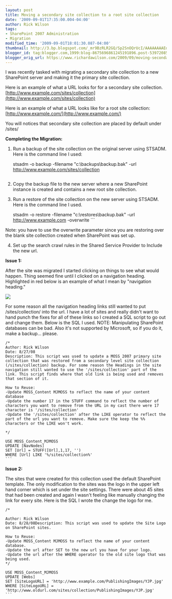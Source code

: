 ```yaml
---
layout: post
title: Moving a secondary site collection to a root site collection
date: '2009-09-01T17:35:00.004-04:00'
author: Rick Wilson
tags:
- SharePoint 2007 Administration
- Migration
modified_time: '2009-09-01T18:01:30.087-04:00'
thumbnail: http://3.bp.blogspot.com/_mr9BzRLR2GQ/Sp2SnOQrUcI/AAAAAAAAEd0/G8cPsDUDIu4/s72-c/navigationheading.jpg
blogger_id: tag:blogger.com,1999:blog-8675696861245191896.post-5397208550173129222
blogger_orig_url: https://www.richardawilson.com/2009/09/moving-secondary-site-collection-to.html
---
```


I was recently tasked with migrating a secondary site collection to a new SharePoint server and making it the primary site collection. 

Here is an example of what a URL looks for for a secondary site collection. [http://www.example.com/sites/collection](http://www.example.com/sites/collection)

Here is an example of what a URL looks like for a root site collection: [http://www.example.com/](http://www.example.com/)

You will notices that secondary site collection are placed by default under /sites/ 

**Completing the Migration:**

1. Run a backup of the site collection on the original server using STSADM. Here is the command line I used: 

    stsadm -o backup -filename "c:\backups\backup.bak" -url http://www.example.com/sites/collection 
    ```

2. Copy the backup file to the new server where a new SharePoint instance is created and contains a new root site collection. 

3. Run a restore of the site collection on the new server using STSADM. Here is the command line I used. 

    stsadm -o restore -filename "c:\restores\backup.bak" -url http://www.example.com -overwrite ```

Note: you have to use the overwrite parameter since you are restoring over the blank site collection created when SharePoint was set up. 

4. Set up the search crawl rules in the Shared Service Provider to Include the new url. 

**Issue 1:**

After the site was migrated I started clicking on things to see what would happen. Thing seemed fine until I clicked on a navigation heading. Highlighted in red below is an example of what I mean by "navigation heading." 

[![](http://3.bp.blogspot.com/_mr9BzRLR2GQ/Sp2SnOQrUcI/AAAAAAAAEd0/G8cPsDUDIu4/s400/navigationheading.jpg)](http://3.bp.blogspot.com/_mr9BzRLR2GQ/Sp2SnOQrUcI/AAAAAAAAEd0/G8cPsDUDIu4/s1600-h/navigationheading.jpg)

For some reason all the navigation heading links still wanted to put /sites/collection/ into the url. I have a lot of sites and really didn't want to hand punch the fixes for all of these links so I created a SQL script to go out and change them. Below is the SQL I used. NOTE: Manipulating SharePoint databases can be bad. Also it's not supported by Microsoft, so if you do it, make a backup... please.

    /*
    Author: Rick Wilson
    Date: 8/27/08
    Description: This script was used to update a MOSS 2007 primary site collection that was restored from a secondary level site collection (/sites/collection) backup. For some reason the Headings in the site navigation still wanted to use the '/sites/collection' part of the link. This script finds where that old link is being used and removes that section of it. 
    
    How to Reuse:
    -Update MOSS_Content MJMOSS to reflect the name of your content database
    -Update the number 17 in the STUFF command to reflect the number of characters you want to remove from the URL in my cast there were 17 character is '/sites/collection'
    -Update the '/sites/collection' after the LIKE operator to reflect the part of the url you want to remove. Make sure the keep the %% characters or the LIKE won't work.
    
    */
    
    USE MOSS_Content_MJMOSS
    UPDATE [NavNodes] 
    SET [Url] = STUFF([Url],1,17, '') 
    WHERE [Url] LIKE '%/sites/collection%' 
    ```

**Issue 2:**

The sites that were created for this collection used the default SharePoint template. The only modification to the sites was the logo in the upper left hand corner which is set under the site settings. There were about 45 sites that had been created and again I wasn't feeling like manually changing the link for every site. Here is the SQL I wrote the change the logo for me. 

    /*
    
    Author: Rick Wilson
    Date: 8/28/08Description: This script was used to update the Site Logo on SharePoint sites.
    
    How to Reuse:
    -Update MOSS_Content MJMOSS to reflect the name of your content database.
    -Update the url after SET to the new url you have for your logo.
    -Update the url after the WHERE operator to the old site logo that was being used.
    */
    
    USE MOSS_Content_MJMOSS
    UPDATE [Webs]
    SET [SiteLogoURL] = 'http://www.example.com/PublishingImages/YJP.jpg'
    WHERE [SiteLogoURL] = 'http://www.oldurl.com/sites/collection/PublishingImages/YJP.jpg' 
    ```

